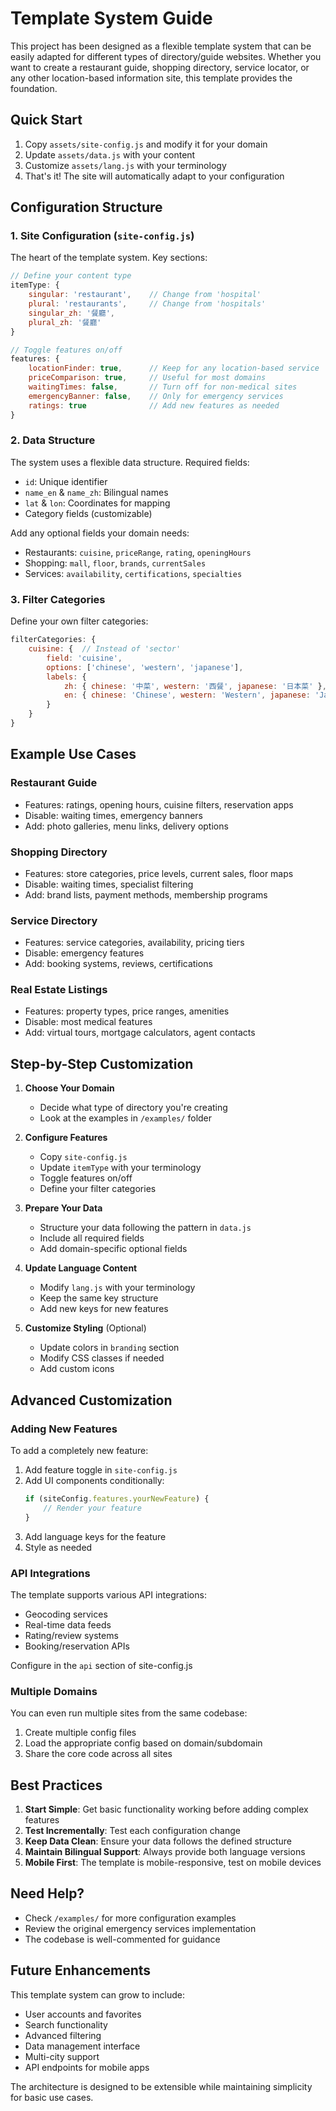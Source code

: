 # Template System Guide

This project has been designed as a flexible template system that can be easily adapted for different types of directory/guide websites. Whether you want to create a restaurant guide, shopping directory, service locator, or any other location-based information site, this template provides the foundation.

## Quick Start

1. Copy `assets/site-config.js` and modify it for your domain
2. Update `assets/data.js` with your content
3. Customize `assets/lang.js` with your terminology
4. That's it! The site will automatically adapt to your configuration

## Configuration Structure

### 1. Site Configuration (`site-config.js`)

The heart of the template system. Key sections:

```javascript
// Define your content type
itemType: {
    singular: 'restaurant',    // Change from 'hospital'
    plural: 'restaurants',     // Change from 'hospitals'
    singular_zh: '餐廳',
    plural_zh: '餐廳'
}

// Toggle features on/off
features: {
    locationFinder: true,      // Keep for any location-based service
    priceComparison: true,     // Useful for most domains
    waitingTimes: false,       // Turn off for non-medical sites
    emergencyBanner: false,    // Only for emergency services
    ratings: true              // Add new features as needed
}
```

### 2. Data Structure

The system uses a flexible data structure. Required fields:
- `id`: Unique identifier
- `name_en` & `name_zh`: Bilingual names
- `lat` & `lon`: Coordinates for mapping
- Category fields (customizable)

Add any optional fields your domain needs:
- Restaurants: `cuisine`, `priceRange`, `rating`, `openingHours`
- Shopping: `mall`, `floor`, `brands`, `currentSales`
- Services: `availability`, `certifications`, `specialties`

### 3. Filter Categories

Define your own filter categories:

```javascript
filterCategories: {
    cuisine: {  // Instead of 'sector'
        field: 'cuisine',
        options: ['chinese', 'western', 'japanese'],
        labels: {
            zh: { chinese: '中菜', western: '西餐', japanese: '日本菜' },
            en: { chinese: 'Chinese', western: 'Western', japanese: 'Japanese' }
        }
    }
}
```

## Example Use Cases

### Restaurant Guide
- Features: ratings, opening hours, cuisine filters, reservation apps
- Disable: waiting times, emergency banners
- Add: photo galleries, menu links, delivery options

### Shopping Directory
- Features: store categories, price levels, current sales, floor maps
- Disable: waiting times, specialist filtering
- Add: brand lists, payment methods, membership programs

### Service Directory
- Features: service categories, availability, pricing tiers
- Disable: emergency features
- Add: booking systems, reviews, certifications

### Real Estate Listings
- Features: property types, price ranges, amenities
- Disable: most medical features
- Add: virtual tours, mortgage calculators, agent contacts

## Step-by-Step Customization

1. **Choose Your Domain**
   - Decide what type of directory you're creating
   - Look at the examples in `/examples/` folder

2. **Configure Features**
   - Copy `site-config.js`
   - Update `itemType` with your terminology
   - Toggle features on/off
   - Define your filter categories

3. **Prepare Your Data**
   - Structure your data following the pattern in `data.js`
   - Include all required fields
   - Add domain-specific optional fields

4. **Update Language Content**
   - Modify `lang.js` with your terminology
   - Keep the same key structure
   - Add new keys for new features

5. **Customize Styling** (Optional)
   - Update colors in `branding` section
   - Modify CSS classes if needed
   - Add custom icons

## Advanced Customization

### Adding New Features

To add a completely new feature:

1. Add feature toggle in `site-config.js`
2. Add UI components conditionally:
   ```javascript
   if (siteConfig.features.yourNewFeature) {
       // Render your feature
   }
   ```
3. Add language keys for the feature
4. Style as needed

### API Integrations

The template supports various API integrations:
- Geocoding services
- Real-time data feeds
- Rating/review systems
- Booking/reservation APIs

Configure in the `api` section of site-config.js

### Multiple Domains

You can even run multiple sites from the same codebase:
1. Create multiple config files
2. Load the appropriate config based on domain/subdomain
3. Share the core code across all sites

## Best Practices

1. **Start Simple**: Get basic functionality working before adding complex features
2. **Test Incrementally**: Test each configuration change
3. **Keep Data Clean**: Ensure your data follows the defined structure
4. **Maintain Bilingual Support**: Always provide both language versions
5. **Mobile First**: The template is mobile-responsive, test on mobile devices

## Need Help?

- Check `/examples/` for more configuration examples
- Review the original emergency services implementation
- The codebase is well-commented for guidance

## Future Enhancements

This template system can grow to include:
- User accounts and favorites
- Search functionality
- Advanced filtering
- Data management interface
- Multi-city support
- API endpoints for mobile apps

The architecture is designed to be extensible while maintaining simplicity for basic use cases.